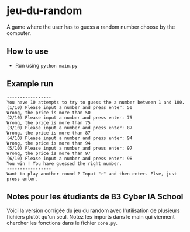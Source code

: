 # jeu-du-random
A game where the user has to guess a random number choose by the computer.

## How to use
- Run using `python main.py`


## Example run
```
-----------------
You have 10 attempts to try to guess the a number between 1 and 100.
(1/10) Please input a number and press enter: 50
Wrong, the price is more than 50
(2/10) Please input a number and press enter: 75
Wrong, the price is more than 75
(3/10) Please input a number and press enter: 87
Wrong, the price is more than 87
(4/10) Please input a number and press enter: 94
Wrong, the price is more than 94
(5/10) Please input a number and press enter: 97
Wrong, the price is more than 97
(6/10) Please input a number and press enter: 98
You win ! You have guessed the right number.
-----------------
Want to play another round ? Input "r" and then enter. Else, just press enter.
```

## Notes pour les étudiants de B3 Cyber IA School
Voici la version corrigée du jeu du random avec l'utilisation de plusieurs fichiers plutôt qu'un seul. Notez les imports dans le main qui viennent chercher les fonctions dans le fichier `core.py`.  
